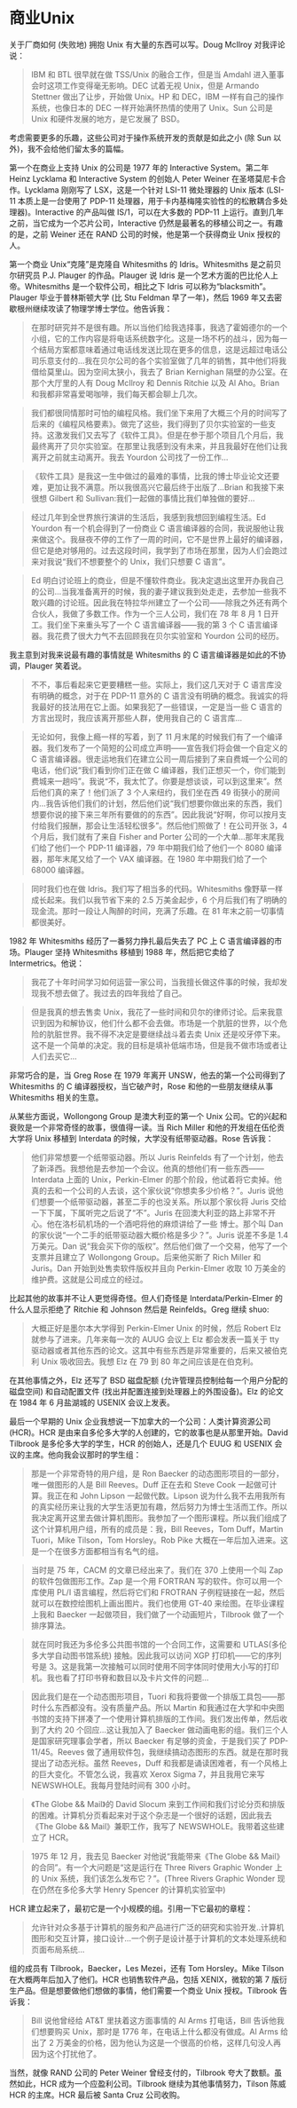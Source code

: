 # 商业Unix

关于厂商如何 (失败地) 拥抱 Unix 有大量的东西可以写。Doug McIlroy 对我评论说：

> IBM 和 BTL 很早就在做 TSS/Unix 的融合工作，但是当 Amdahl 进入董事会时这项工作变得毫无影响。DEC 试着无视 Unix，但是 Armando Stettner 做出了让步，开始做 Unix。HP 和 DEC，IBM 一样有自己的操作系统，也像日本的 DEC 一样开始满怀热情的使用了 Unix。Sun 公司是 Unix 和硬件发展的地方，是它发展了 BSD。

考虑需要更多的乐趣，这些公司对于操作系统开发的贡献是如此之小 (除 Sun 以外)，我不会给他们留太多的篇幅。

第一个在商业上支持 Unix 的公司是 1977 年的 Interactive System。第二年 Heinz Lycklama 和 Interactive System 的创始人 Peter Weiner 在圣塔莫尼卡合作。Lycklama 刚刚写了 LSX，这是一个针对 LSI-11 微处理器的 Unix 版本 (LSI-11 本质上是一台使用了 PDP-11 处理器，用于卡内基梅隆实验性的的松散耦合多处理器)。Interactive 的产品叫做 IS/1，可以在大多数的 PDP-11 上运行。直到几年之前，当它成为一个芯片公司，Interactive 仍然是最著名的移植公司之一。有趣的是，之前 Weiner 还在 RAND 公司的时候，他是第一个获得商业 Unix 授权的人。

第一个商业 Unix“克隆”是克隆自 Whitesmiths 的 Idris。Whitesmiths 是之前贝尔研究员 P.J. Plauger 的作品。Plauger 说 Idris 是一个艺术方面的巴比伦人上帝。Whitesmiths 是一个软件公司，相比之下 Idris 可以称为“blacksmith”。Plauger 毕业于普林斯顿大学 (比 Stu Feldman 早了一年)，然后 1969 年又去密歇根州继续攻读了物理学博士学位。他告诉我：

> 在那时研究并不是很有趣。所以当他们给我选择事，我选了霍姆德尔的一个小组，它的工作内容是将电话系统数字化。这是一场不朽的战斗，因为每一个结局方案都意味着通过电话线发送比现在更多的信息，这是远超过电话公司乐意支付的...我在贝尔公司的各个实验室做了几年的销售，其中他们将我借给莫里山。因为空间太狭小，我去了 Brian Kernighan 隔壁的办公室。在那个大厅里的人有 Doug McIlroy 和 Dennis Ritchie 以及 Al Aho。Brian 和我都非常喜爱喝咖啡，我们每天都会聊上几次。

> 我们都很同情那时可怕的编程风格。我们坐下来用了大概三个月的时间写了后来的《编程风格要素》。做完了这些，我们得到了贝尔实验室的一些支持。这激发我们又去写了《软件工具》。但是在参于那个项目几个月后，我最终离开了贝尔实验室。在那里让我感到没有未来，并且我最好在他们让我离开之前就主动离开。我去 Yourdon 公司找了一份工作...

> 《软件工具》是我这一生中做过的最难的事情，比我的博士毕业论文还要难，更加让我不满意。所以我很高兴它最后终于出版了...Brian 和我接下来很想 Gilbert 和 Sullivan:我们一起做的事情比我们单独做的要好...

> 经过几年到全世界旅行演讲的生活后，我感到我想回到编程生活。Ed Yourdon 有一个机会得到了一份商业 C 语言编译器的合同，我说服他让我来做这个。我昼夜不停的工作了一周的时间，它不是世界上最好的编译器，但它是绝对够用的。过去这段时间，我学到了市场在那里，因为人们会跑过来对我说“我们不想要整个的 Unix，我们只想要 C 语言”。

> Ed 明白讨论班上的商业，但是不懂软件商业。我决定退出这里开办我自己的公司...当我准备离开的时候，我的妻子建议我到处走走，去参加一些我不敢兴趣的讨论班。因此我在特拉华州建立了一个公司——除我之外还有两个合伙人，我做了多数工作。作为一个三人公司，我们在 78 年 8 月 1 日开工。我们坐下来重头写了一个 C 语言编译器——我的第 3 个 C 语言编译器。我花费了很大力气不去回顾我在贝尔实验室和 Yourdon 公司的经历。

我主意到对我来说最有趣的事情就是 Whitesmiths 的 C 语言编译器是如此的不协调，Plauger 笑着说。

> 不不，事后看起来它更要糟糕一些。实际上，我们这几天对于 C 语言库没有明确的概念，对于在 PDP-11 意外的 C 语言没有明确的概念。我诚实的将我最好的技法用在它上面。如果我犯了一些错误，一定是当一些 C 语言的方言出现时，我应该离开那些人群，使用我自己的 C 语言库...

> 无论如何，我像上瘾一样的写着，到了 11 月末尾的时候我们有了一个编译器。我们发布了一个简短的公司成立声明——宣告我们将会做一个自定义的 C 语言编译器。很走运地我们在建立公司一周后接到了来自费城一个公司的电话，他们说“我们看到你们正在做 C 编译器，我们正想买一个，你们能到费城来一趟吗”。我说“不，我太忙了。你要是想谈谈，可以到这里来”。然后他们真的来了！他们派了 3 个人来纽约，我们坐在西 49 街狭小的房间内...我告诉他们我们的计划，然后他们说“我们想要你做出来的东西，我们想要你说的接下来三年所有要做的的东西”。因此我说“好啊，你可以按月支付给我们报酬，那会让生活轻松很多”。然后他们照做了！在公司开张 3，4 个月后，我们就有了来自 Fisher and Porter 公司的一个大单...那年末尾我们给了他们一个 PDP-11 编译器，79 年中期我们给了他们一个 8080 编译器，那年末尾又给了一个 VAX 编译器。在 1980 年中期我们给了一个 68000 编译器。

> 同时我们也在做 Idris。我们写了相当多的代码。Whitesmiths 像野草一样成长起来。我们以我节省下来的 2.5 万美金起步，6 个月后我们有了明确的现金流。那时一段让人陶醉的时间，充满了乐趣。在 81 年末之前一切事情都很美好。

1982 年 Whitesmiths 经历了一番努力挣扎最后失去了 PC 上 C 语言编译器的市场。Plauger 坚持 Whitesmiths 移植到 1988 年，然后把它卖给了 Intermetrics。他说：

> 我花了十年时间学习如何运营一家公司，当我擅长做这件事的时候，我却发现我不想去做了。我过去的四年我给了自己。

> 但是我真的想去售卖 Unix，我花了一些时间和贝尔的律师讨论。后来我意识到因为和解协议，他们什么都不会去做。市场是一个肮脏的世界，以个危险的肮脏世界。我不得不决定是要继续战斗着去卖 Unix 还是咬牙停下来。这不是一个简单的决定。我的目标是填补低端市场，但是我不做市场或者让人们去买它...

非常巧合的是，当 Greg Rose 在 1979 年离开 UNSW，他去的第一个公司得到了 Whitesmiths 的 C 编译器授权，当它破产时，Rose 和他的一些朋友继续从事 Whitesmiths 相关的生意。

从某些方面说，Wollongong Group 是澳大利亚的第一个 Unix 公司。它的兴起和衰败是一个非常奇怪的故事，很值得一读。当 Rich Miller 和他的开发组在伍伦贡大学将 Unix 移植到 Interdata 的时候，大学没有纸带驱动器。Rose 告诉我：

> 他们非常想要一个纸带驱动器。所以 Juris Reinfelds 有了一个计划，他去了新泽西。我想他是去参加一个会议。他真的想他们有一些东西——Interdata 上面的 Unix，Perkin-Elmer 的那个阶段，他试着将它卖掉。他真的去和一个公司的人去谈，这个家伙说“你想卖多少价格？”。Juris 说他们想要一个纸带驱动器，甚至二手的也没关系。所以那个家伙将 Juris 交给一下下属，下属听完之后说了“不”。Juris 在回澳大利亚的路上非常不开心。他在洛杉矶机场的一个酒吧将他的麻烦讲给了一些 博士。那个叫 Dan 的家伙说“一个二手的纸带驱动器大概价格是多少？”。Juris 说差不多是 1.4 万美元。Dan 说“我会买下你的版权”。然后他们做了一个交易，他写了一个支票并且建立了 Wollongong Group。后来他买断了 Rich Miller 和 Juris。Dan 开始到处售卖软件版权并且向 Perkin-Elmer 收取 10 万美金的维护费。这就是公司成立的经过。

比起其他的故事并不让人更觉得奇怪。但人们奇怪是 Interdata/Perkin-Elmer 的什么人显示拒绝了 Ritchie 和 Johnson 然后是 Reinfelds。Greg 继续 shuo:

> 大概正好是墨尔本大学得到 Perkin-Elmer Unix 的时候，然后 Robert Elz 就参与了进来。几年来每一次的 AUUG 会议上 Elz 都会发表一篇关于 tty 驱动器或者其他东西的论文。这其中有些东西是非常重要的，后来又被伯克利 Unix 吸收回去。我想 Elz 在 79 到 80 年之间应该是在伯克利。

在其他事情之外，Elz 还写了 BSD 磁盘配额 (允许管理员控制给每一个用户分配的磁盘空间) 和自动配置文件 (找出并配置连接到处理器上的外围设备)。Elz 的论文在 1984 年 6 月盐湖城的 USENIX 会议上发表。

最后一个早期的 Unix 企业我想说一下加拿大的一个公司：人类计算资源公司 (HCR)。HCR 是由来自多伦多大学的人创建的，它的故事也是从那里开始。David Tilbrook 是多伦多大学的学生，HCR 的创始人，还是几个 EUUG 和 USENIX 会议的主席。他向我会议那时的学生组：

> 那是一个非常奇特的用户组，是 Ron Baecker 的动态图形项目的一部分，唯一做图形的人是 Bill Reeves。Duff 正在去和 Steve Cook 一起做可计算。我正在和 John Lipson 一起做代数。Lipson 说为什么我不去用我所有的真实经历来让我的大学生活更加有趣，然后努力为博士生活而工作。所以我决定离开这里去做计算机图形。我参加了一个图形课程。所以我们组成了这个计算机用户组，所有的成员是：我，Bill Reeves，Tom Duff，Martin Tuori，Mike Tilson，Tom Horsley。Rob Pike 大概在一年后加入进来。这是一个在很多方面都相当有名气的组。

> 当时是 75 年，CACM 的文章已经出来了。我们在 370 上使用一个叫 Zap 的软件包做图形工作。Zap 是一个用 FORTRAN 写的软件。你可以用一个库使用 PL/I 语言编程，然后将它们和 FROTRAN 子例程链接在一起，然后就可以在数控绘图机上画出图片。我们也使用 GT-40 来绘图。在毕业课程上我和 Baecker 一起做项目，我们做了一个动画短片，Tilbrook 做了一个排序算法。

> 就在同时我还为多伦多公共图书馆的一个合同工作，这需要和 UTLAS(多伦多大学自动图书馆系统) 接触。因此我可以访问 XGP 打印机——它的序列号是 3。这是我第一次接触可以同时使用不同字体同时使用大小写的打印机。我也看了打印书脊和数目以及卡片文件的问题...

> 因此我们是在一个动态图形项目，Tuori 和我将要做一个排版工具包——那时什么东西都没有。没有质量产品。所以 Martin 和我通过在大学和中央图书馆的支持下拼凑了一个使用计算机排版的工作间。我们发出传单，然后收到了大约 20 个回应...这让我加入了 Baecker 做动画电影的组。我们三个人是国家研究理事会学者，所以 Baecker 有足够的资金，于是我们买了 PDP-11/45。Reeves 做了通用软件包，我继续搞动态图形的东西。就是在那时我提出了动态光标。虽然 Reeves，Duff 和我都是诵读困难者，有一个风格上的巨大变化。不管怎么说，我喜欢 Xerox Sigma 7，并且我用它来写 NEWSWHOLE。我每月登陆时间有 300 小时。

> 《The Globe && Mail》的 David Slocum 来到工作间和我们讨论分页和排版的困难。计算机分页看起来对于这个杂志是一个很好的话题，因此我去《The Globe && Mail》兼职工作，我写了 NEWSWHOLE。我带着这些建立了 HCR。

> 1975 年 12 月，我去见 Baecker 对他说“我能带来《The Globe && Mail》的合同”。有一个大问题是“这是运行在 Three Rivers Graphic Wonder 上的 Unix 系统，我们该怎么发布它？”。(Three Rivers Graphic Wonder 现在仍然在多伦多大学 Henry Spencer 的计算机实验室中)

HCR 建立起来了，最初它是一个小规模的组。引用一下它最初的章程：

> 允许针对众多基于计算机的服务和产品进行广泛的研究和实验开发..计算机图形和交互计算，接口设计...一个例子是设计基于计算机的文本处理系统和页面布局系统...

组的成员有 Tilbrook，Baecker，Les Mezei，还有 Tom Horsley。Mike Tilson 在大概两年后加入了他们。HCR 也销售软件产品，包括 XENIX，微软的第 7 版衍生产品。但是想要做他们想做的事情，他们需要一个商业 Unix 授权。Tilbrook 告诉我：

> Bill 说他曾经给 AT&T 里扶着这方面事情的 Al Arms 打电话，Bill 告诉他我们想要购买 Unix，那时是 1776 年，在电话上什么都没有做成。Al Arms 给出了 2 万美金的价格，因为他认为这是一个很高的价格，这样几句没人再因为这个打扰他了。

当然，就像 RAND 公司的 Peter Weiner 曾经支付的，Tilbrook 夸大了数额。虽然如此，HCR 成为一个应盈利公司。Tilbrook 继续为其他事情努力，Tilson 陈威 HCR 的主席。HCR 最后被 Santa Cruz 公司收购。
